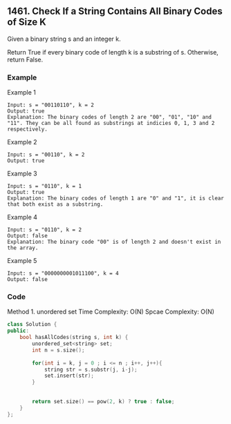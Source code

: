 ## 1461. Check If a String Contains All Binary Codes of Size K

Given a binary string s and an integer k.

Return True if every binary code of length k is a substring of s. Otherwise, return False.

### Example

Example 1
```
Input: s = "00110110", k = 2
Output: true
Explanation: The binary codes of length 2 are "00", "01", "10" and "11". They can be all found as substrings at indicies 0, 1, 3 and 2 respectively.
```

Example 2
```
Input: s = "00110", k = 2
Output: true
```

Example 3
```
Input: s = "0110", k = 1
Output: true
Explanation: The binary codes of length 1 are "0" and "1", it is clear that both exist as a substring. 
```

Example 4
```
Input: s = "0110", k = 2
Output: false
Explanation: The binary code "00" is of length 2 and doesn't exist in the array.
```

Example 5
```
Input: s = "0000000001011100", k = 4
Output: false
```

### Code
Method 1.
unordered set
Time Complexity: O(N)
Spcae Complexity: O(N)

```c++
class Solution {
public:
    bool hasAllCodes(string s, int k) {
        unordered_set<string> set;
        int n = s.size();
        
        for(int i = k, j = 0 ; i <= n ; i++, j++){
            string str = s.substr(j, i-j);
            set.insert(str);
        }
        
        
        return set.size() == pow(2, k) ? true : false;
    }
};
```